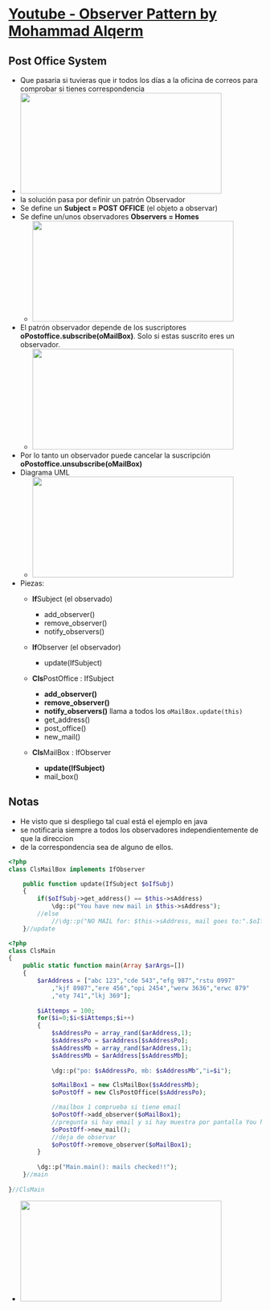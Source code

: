 # [Youtube - Observer Pattern by Mohammad Alqerm](https://youtu.be/rWvXJo3OAzs)
## Post Office System

- Que pasaria si tuvieras que ir todos los días a la oficina de correos para comprobar si tienes correspondencia
- <img src="https://trello-attachments.s3.amazonaws.com/5b014dcaf4507eacfc1b4540/5b83d1d85831ec8cb01083e3/534c35d079f1f575d00d20413c354f88/image.png" height="200" width="400">
- la solución pasa por definir un patrón Observador
- Se define un **Subject = POST OFFICE** (el objeto a observar)
- Se define un/unos observadores **Observers = Homes** 
    - <img src="https://trello-attachments.s3.amazonaws.com/5b014dcaf4507eacfc1b4540/5b83d1d85831ec8cb01083e3/2c9ee13785067b1cf1f66b60111dae93/image.png" height="200" width="400">
- El patrón observador depende de los suscriptores **oPostoffice.subscribe(oMailBox)**. Solo si estas suscrito eres un observador.
    - <img src="https://trello-attachments.s3.amazonaws.com/5b014dcaf4507eacfc1b4540/5b83d1d85831ec8cb01083e3/ba62f50b5c020149292d7ba1e22657ea/image.png" height="200" width="400">
- Por lo tanto un observador puede cancelar la suscripción **oPostoffice.unsubscribe(oMailBox)**
- Diagrama UML 
    - <img src="https://trello-attachments.s3.amazonaws.com/5b014dcaf4507eacfc1b4540/5b83d1d85831ec8cb01083e3/98445e15f8e4cd4baa3a2d886b5be4c2/image.png" height="200" width="400">
- Piezas:
    - **If**Subject (el observado)
        - add_observer()
        - remove_observer()
        - notify_observers()

    - **If**Observer (el observador)
        - update(IfSubject)
    
    - **Cls**PostOffice : IfSubject
        - **add_observer()**
        - **remove_observer()**
        - **notify_observers()** llama a todos los `oMailBox.update(this)`
        - get_address()
        - post_office()
        - new_mail()

    - **Cls**MailBox : IfObserver
        - **update(IfSubject)**
        - mail_box()

## Notas

- He visto que si despliego tal cual está el ejemplo en java 
- se notificaria siempre a todos los observadores independientemente de que la direccion
- de la correspondencia sea de alguno de ellos.

```php
<?php
class ClsMailBox implements IfObserver

    public function update(IfSubject $oIfSubj) 
    {
        if($oIfSubj->get_address() == $this->sAddress)
            \dg::p("You have new mail in $this->sAddress");
        //else
            //\dg::p("NO MAIL for: $this->sAddress, mail goes to:".$oIfSubj->get_address());
    }//update
```

```php
<?php
class ClsMain 
{
    public static function main(Array $arArgs=[])
    {
        $arAddress = ["abc 123","cde 543","efg 987","rstu 0997"
            ,"kjf 8987","ere 456","opi 2454","werw 3636","erwc 879"
            ,"ety 741","lkj 369"];
        
        $iAttemps = 100;
        for($i=0;$i<$iAttemps;$i++)
        {
            $sAddressPo = array_rand($arAddress,1);
            $sAddressPo = $arAddress[$sAddressPo];
            $sAddressMb = array_rand($arAddress,1);
            $sAddressMb = $arAddress[$sAddressMb];
            
            \dg::p("po: $sAddressPo, mb: $sAddressMb","i=$i");

            $oMailBox1 = new ClsMailBox($sAddressMb);     
            $oPostOff = new ClsPostOffice($sAddressPo);

            //mailbox 1 comprueba si tiene email
            $oPostOff->add_observer($oMailBox1);
            //pregunta si hay email y si hay muestra por pantalla You have mail (oMailbox.update())
            $oPostOff->new_mail();
            //deja de observar
            $oPostOff->remove_observer($oMailBox1);
        }
        
        \dg::p("Main.main(): mails checked!!");
    }//main
    
}//ClsMain
```

- <img src="https://trello-attachments.s3.amazonaws.com/5b014dcaf4507eacfc1b4540/5b83d1d85831ec8cb01083e3/a9d57ad5b0ff7333fc2e2f15b2504da5/image.png" height="200" width="400">
